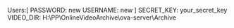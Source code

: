 
Users:[
PASSWORD: new
USERNAME: new
]
SECRET_KEY: your_secret_key
VIDEO_DIR: H:\PP\OnlineVideoArchive\ova-server\Archive